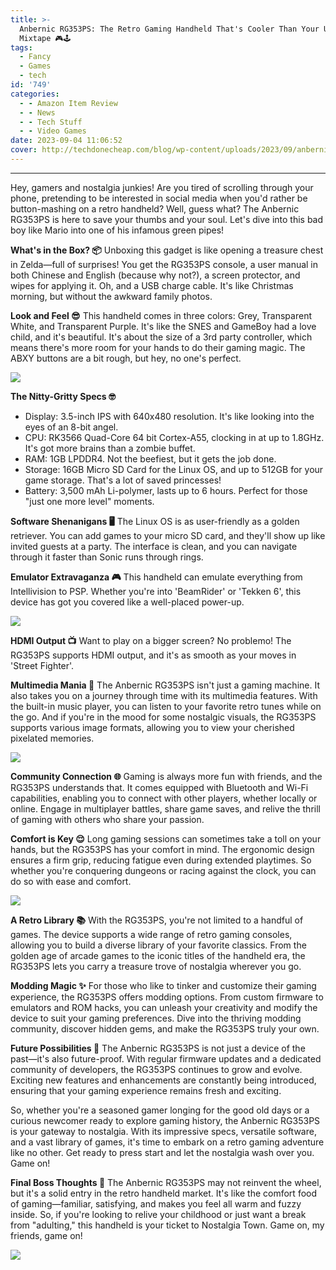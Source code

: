 ```yaml
---
title: >-
  Anbernic RG353PS: The Retro Gaming Handheld That's Cooler Than Your Uncle's
  Mixtape 🎮🕹️
tags:
  - Fancy
  - Games
  - tech
id: '749'
categories:
  - - Amazon Item Review
  - - News
  - - Tech Stuff
  - - Video Games
date: 2023-09-04 11:06:52
cover: http://techdonecheap.com/blog/wp-content/uploads/2023/09/anbernic-rg353ps-review-colours-768x432-1.jpg
---
```


* * *

Hey, gamers and nostalgia junkies! Are you tired of scrolling through your phone, pretending to be interested in social media when you'd rather be button-mashing on a retro handheld? Well, guess what? The Anbernic RG353PS is here to save your thumbs and your soul. Let's dive into this bad boy like Mario into one of his infamous green pipes!

**What's in the Box? 📦** Unboxing this gadget is like opening a treasure chest in Zelda—full of surprises! You get the RG353PS console, a user manual in both Chinese and English (because why not?), a screen protector, and wipes for applying it. Oh, and a USB charge cable. It's like Christmas morning, but without the awkward family photos.

**Look and Feel 😎** This handheld comes in three colors: Grey, Transparent White, and Transparent Purple. It's like the SNES and GameBoy had a love child, and it's beautiful. It's about the size of a 3rd party controller, which means there's more room for your hands to do their gaming magic. The ABXY buttons are a bit rough, but hey, no one's perfect.

![](http://techdonecheap.com/blog/wp-content/uploads/2023/09/anbernic-rg353ps-review-unboxed-768x432-1.jpg?w=768)

**The Nitty-Gritty Specs 🤓**

*   Display: 3.5-inch IPS with 640x480 resolution. It's like looking into the eyes of an 8-bit angel.
*   CPU: RK3566 Quad-Core 64 bit Cortex-A55, clocking in at up to 1.8GHz. It's got more brains than a zombie buffet.
*   RAM: 1GB LPDDR4. Not the beefiest, but it gets the job done.
*   Storage: 16GB Micro SD Card for the Linux OS, and up to 512GB for your game storage. That's a lot of saved princesses!
*   Battery: 3,500 mAh Li-polymer, lasts up to 6 hours. Perfect for those "just one more level" moments.

**Software Shenanigans 🖥️** The Linux OS is as user-friendly as a golden retriever. You can add games to your micro SD card, and they'll show up like invited guests at a party. The interface is clean, and you can navigate through it faster than Sonic runs through rings.

**Emulator Extravaganza 🎮** This handheld can emulate everything from Intellivision to PSP. Whether you're into 'BeamRider' or 'Tekken 6', this device has got you covered like a well-placed power-up.

![](http://techdonecheap.com/blog/wp-content/uploads/2023/09/anbernic-rg353ps-review-colours-768x432-1.jpg?w=768)

**HDMI Output 📺** Want to play on a bigger screen? No problemo! The RG353PS supports HDMI output, and it's as smooth as your moves in 'Street Fighter'.

**Multimedia Mania 📸** The Anbernic RG353PS isn't just a gaming machine. It also takes you on a journey through time with its multimedia features. With the built-in music player, you can listen to your favorite retro tunes while on the go. And if you're in the mood for some nostalgic visuals, the RG353PS supports various image formats, allowing you to view your cherished pixelated memories.

![](http://techdonecheap.com/blog/wp-content/uploads/2023/09/anbernic-rg353ps-review-bottom-768x432-1.jpg?w=768)

**Community Connection 🌐** Gaming is always more fun with friends, and the RG353PS understands that. It comes equipped with Bluetooth and Wi-Fi capabilities, enabling you to connect with other players, whether locally or online. Engage in multiplayer battles, share game saves, and relive the thrill of gaming with others who share your passion.

**Comfort is Key 😌** Long gaming sessions can sometimes take a toll on your hands, but the RG353PS has your comfort in mind. The ergonomic design ensures a firm grip, reducing fatigue even during extended playtimes. So whether you're conquering dungeons or racing against the clock, you can do so with ease and comfort.

![](http://techdonecheap.com/blog/wp-content/uploads/2023/09/anbernic-rg353ps-review-beamrider-768x432-1.jpg?w=768)

**A Retro Library 📚** With the RG353PS, you're not limited to a handful of games. The device supports a wide range of retro gaming consoles, allowing you to build a diverse library of your favorite classics. From the golden age of arcade games to the iconic titles of the handheld era, the RG353PS lets you carry a treasure trove of nostalgia wherever you go.

**Modding Magic ✨** For those who like to tinker and customize their gaming experience, the RG353PS offers modding options. From custom firmware to emulators and ROM hacks, you can unleash your creativity and modify the device to suit your gaming preferences. Dive into the thriving modding community, discover hidden gems, and make the RG353PS truly your own.

**Future Possibilities 🚀** The Anbernic RG353PS is not just a device of the past—it's also future-proof. With regular firmware updates and a dedicated community of developers, the RG353PS continues to grow and evolve. Exciting new features and enhancements are constantly being introduced, ensuring that your gaming experience remains fresh and exciting.

So, whether you're a seasoned gamer longing for the good old days or a curious newcomer ready to explore gaming history, the Anbernic RG353PS is your gateway to nostalgia. With its impressive specs, versatile software, and a vast library of games, it's time to embark on a retro gaming adventure like no other. Get ready to press start and let the nostalgia wash over you. Game on!

**Final Boss Thoughts 🤔** The Anbernic RG353PS may not reinvent the wheel, but it's a solid entry in the retro handheld market. It's like the comfort food of gaming—familiar, satisfying, and makes you feel all warm and fuzzy inside. So, if you're looking to relive your childhood or just want a break from "adulting," this handheld is your ticket to Nostalgia Town. Game on, my friends, game on!

![](http://techdonecheap.com/blog/wp-content/uploads/2023/09/screen-shot-2023-09-03-at-9.21.46-pm.png?w=571)